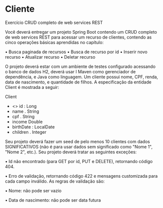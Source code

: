 # Cliente
Exercício CRUD completo de web services REST

Você deverá entregar um projeto Spring Boot contendo um CRUD completo de web services REST para
acessar um recurso de clientes, contendo as cinco operações básicas aprendidas no capítulo:

• Busca paginada de recursos
• Busca de recurso por id
• Inserir novo recurso
• Atualizar recurso
• Deletar recurso

O projeto deverá estar com um ambiente de testes configurado acessando o banco de dados H2, deverá usar I
Maven como gerenciador de dependência, e Java como linguagem.
Um cliente possui nome, CPF, renda, data de nascimento, e quantidade de filhos. A especificação da
entidade Client é mostrada a seguir:

   Client
- <<pk>> id : Long
- name . String
- cpf . String
- income Double
- birthDate : LocalDate
- children . Integer

Seu projeto deverá fazer um seed de pelo menos 10 clientes com dados SIGNIFICATIVOS (não é para
usar dados sem significado como "Nome 1", "Nome 2", etc.).
Seu projeto deverá tratar as seguintes exceções:
      
• Id não encontrado (para GET por id, PUT e DELETE), retornando código 404.
      
• Erro de validação, retornando código 422 e mensagens customizada para cada campo inválido. As
  regras de validação são:
      
   • Nome: não pode ser vazio
      
   • Data de nascimento: não pode ser data futura
